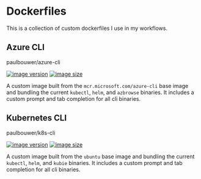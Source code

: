 # Dockerfiles

This is a collection of custom dockerfiles I use in my workflows.

## Azure CLI

paulbouwer/azure-cli

[![image version](https://img.shields.io/docker/v/paulbouwer/azure-cli?sort=semver)](https://hub.docker.com/repository/docker/paulbouwer/azure-cli)
[![image size](https://img.shields.io/docker/image-size/paulbouwer/azure-cli?sort=semver)](https://hub.docker.com/repository/docker/paulbouwer/azure-cli)

A custom image built from the `mcr.microsoft.com/azure-cli` base image and bundling the current `kubectl`, `helm`, and `azbrowse` binaries.  It includes a custom prompt and tab completion for all cli binaries.

## Kubernetes CLI

paulbouwer/k8s-cli

[![image version](https://img.shields.io/docker/v/paulbouwer/k8s-cli?sort=semver)](https://hub.docker.com/repository/docker/paulbouwer/k8s-cli)
[![image size](https://img.shields.io/docker/image-size/paulbouwer/k8s-cli?sort=semver)](https://hub.docker.com/repository/docker/paulbouwer/k8s-cli)

A custom image built from the `ubuntu` base image and bundling the current `kubectl`, `helm`, and `kubie` binaries.  It includes a custom prompt and tab completion for all cli binaries.
